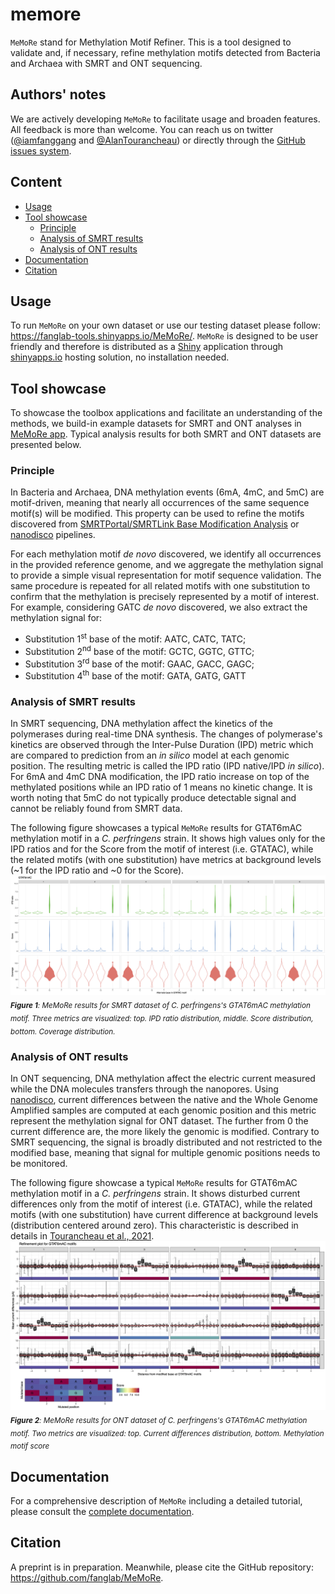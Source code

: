 # memore

`MeMoRe` stand for Methylation Motif Refiner. This is a tool designed to validate and, if necessary, refine methylation motifs detected from Bacteria and Archaea with SMRT and ONT sequencing.

## Authors' notes
We are actively developing `MeMoRe` to facilitate usage and broaden features. All feedback is more than welcome. You can reach us on twitter ([@iamfanggang](https://twitter.com/iamfanggang) and [@AlanTourancheau](https://twitter.com/AlanTourancheau)) or directly through the [GitHub issues system](https://github.com/fanglab/MeMoRe/issues).

## Content
+ [Usage](#Usage)
+ [Tool showcase](#Tool-showcase)
  + [Principle](#Principle)
  + [Analysis of SMRT results](#Analysis-of-SMRT-results)
  + [Analysis of ONT results](#Analysis-of-ONT-results)
+ [Documentation](#Documentation)
+ [Citation](#Citation)

## Usage
To run `MeMoRe` on your own dataset or use our testing dataset please follow: https://fanglab-tools.shinyapps.io/MeMoRe/. `MeMoRe` is designed to be user friendly and therefore is distributed as a [Shiny] application through [shinyapps.io] hosting solution, no installation needed.

## Tool showcase
To showcase the toolbox applications and facilitate an understanding of the methods, we build-in example datasets for SMRT and ONT analyses in [MeMoRe app](https://fanglab-tools.shinyapps.io/MeMoRe/). Typical analysis results for both SMRT and ONT datasets are presented below.

### Principle
In Bacteria and Archaea, DNA methylation events (6mA, 4mC, and 5mC) are motif-driven, meaning that nearly all occurrences of the same sequence motif(s) will be modified. This property can be used to refine the motifs discovered from [SMRTPortal/SMRTLink Base Modification Analysis](https://www.pacb.com/support/software-downloads/) or [nanodisco](https://github.com/fanglab/nanodisco) pipelines.

For each methylation motif *de novo* discovered, we identify all occurrences in the provided reference genome, and we aggregate the methylation signal to provide a simple visual representation for motif sequence validation. The same procedure is repeated for all related motifs with one substitution to confirm that the methylation is precisely represented by a motif of interest. For example, considering GATC *de novo* discovered, we also extract the methylation signal for:

* Substitution 1<sup>st</sup> base of the motif: AATC, CATC, TATC;
* Substitution 2<sup>nd</sup> base of the motif: GCTC, GGTC, GTTC;
* Substitution 3<sup>rd</sup> base of the motif: GAAC, GACC, GAGC;
* Substitution 4<sup>th</sup> base of the motif: GATA, GATG, GATT

### Analysis of SMRT results
In SMRT sequencing, DNA methylation affect the kinetics of the polymerases during real-time DNA synthesis. The changes of polymerase's kinetics are observed through the Inter-Pulse Duration (IPD) metric which are compared to prediction from an *in silico* model at each genomic position. The resulting metric is called the IPD ratio (IPD native/IPD *in silico*). For 6mA and 4mC DNA modification, the IPD ratio increase on top of the methylated positions while an IPD ratio of 1 means no kinetic change. It is worth noting that 5mC do not typically produce detectable signal and cannot be reliably found from SMRT data.

The following figure showcases a typical `MeMoRe` results for GTAT6mAC methylation motif in a *C. perfringens* strain. It shows high values only for the IPD ratios and for the Score from the motif of interest (i.e. GTATAC), while the related motifs (with one substitution) have metrics at background levels (\~1 for the IPD ratio and \~0 for the Score).
![Output SMRT](/docs/figures/GTATAC_5_combined.png "C. perfringens's GTAT6mAC methylation motif results")
<sub>***Figure 1**: MeMoRe results for SMRT dataset of C. perfringens's GTAT6mAC methylation motif. Three metrics are visualized: top. IPD ratio distribution, middle. Score distribution, bottom. Coverage distribution.*</sub><br />

### Analysis of ONT results
In ONT sequencing, DNA methylation affect the electric current measured while the DNA molecules transfers through the nanopores. Using [nanodisco](https://github.com/fanglab/nanodisco), current differences between the native and the Whole Genome Amplified samples are computed at each genomic position and this metric represent the methylation signal for ONT dataset. The further from 0 the current difference are, the more likely the genomic is modified. Contrary to SMRT sequencing, the signal is broadly distributed and not restricted to the modified base, meaning that signal for multiple genomic positions needs to be monitored.

The following figure showcase a typical `MeMoRe` results for GTAT6mAC methylation motif in a *C. perfringens* strain. It shows disturbed current differences only from the motif of interest (i.e. GTATAC), while the related motifs (with one substitution) have current difference at background levels (distribution centered around zero). This characteristic is described in details in [Tourancheau et al., 2021](https://www.nature.com/articles/s41592-021-01109-3).
![Output ONT](/docs/figures/GTATAC_5_ont.png "C. perfringens's GTAT6mAC methylation motif results")
<sub>***Figure 2**: MeMoRe results for ONT dataset of C. perfringens's GTAT6mAC methylation motif. Two metrics are visualized: top. Current differences distribution, bottom. Methylation motif score*</sub><br />

## Documentation
For a comprehensive description of `MeMoRe` including a detailed tutorial, please consult the [complete documentation][Full Documentation].

## Citation

A preprint is in preparation. Meanwhile, please cite the GitHub repository: https://github.com/fanglab/MeMoRe.

[Shiny]: https://shiny.rstudio.com/
[shinyapps.io]: https://www.shinyapps.io/
[Full Documentation]: https://MeMoRe.readthedocs.io/en/latest/overview.html